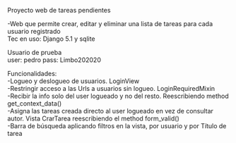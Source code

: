 Proyecto web de tareas pendientes

-Web que permite crear, editar y eliminar una lista de tareas para cada usuario registrado<br>
Tec en uso: Django 5.1 y sqlite

Usuario de prueba <br>
user: pedro
pass: Limbo202020

Funcionalidades:<br>
-Logueo y deslogueo de usuarios. LoginView<br>
-Restringir acceso a las Urls a usuarios sin logueo. LoginRequiredMixin<br>
-Recibir la info solo del user logueado y no del resto. Reescribiendo method get_context_data()<br>
-Asigna las tareas creada directo al user logueado en vez de consultar autor. Vista CrarTarea reescribiendo el method form_valid()<br>
-Barra de búsqueda aplicando filtros en la vista, por usuario y por Título de tarea
